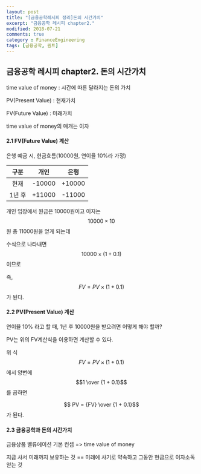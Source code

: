 ```yaml
---
layout: post
title: "[금융공학레시피 정리]돈의 시간가치"
excerpt: "금융공학 레시피 chapter2."
modified: 2018-07-21
comments: true
category : FinanceEngineering
tags: [금융공학, 퀀트]
---
```



금융공학 레시피 chapter2. 돈의 시간가치
--------------------------------------------------------------------------------------------
time value of money : 시간에 따른 달라지는 돈의 가치

PV(Present Value) : 현재가치

FV(Future Value)  : 미래가치

time value of money의 매개는 이자

#### 2.1 FV(Future Value) 계산

은행 예금 시, 현금흐름(10000원, 연이율 10%라 가정)

| 구분 | 개인 | 은행 |
| :---: | :---: | :---: |
| 현재 | -10000 | +10000 |
| 1년 후 | +11000 | -11000 |

개인 입장에서 원금은 10000원이고 이자는 $$10000 \times 10%$$원 총 11000원을 얻게 되는데

수식으로 나타내면 $$10000 \times (1 + 0.1)$$이므로 

즉, $$FV = PV \times (1 + 0.1)$$ 가 된다.

#### 2.2 PV(Present Value) 계산

연이율 10% 라고 할 때, 1년 후 10000원을 받으려면 어떻게 해야 할까?

PV는 위의 FV계산식을 이용하면 계산할 수 있다.

위 식 $$FV = PV \times (1 + 0.1)$$ 에서 양변에 $$1 \over {1 + 0.1}$$ 를 곱하면

$$ PV = {FV} \over {1 + 0.1}$$ 가 된다.

#### 2.3 금융공학과 돈의 시간가치

금융상품 벨류에이션 기본 컨셉 => time value of money

지금 사서 미래까지 보유하는 것 == 미래에 사기로 약속하고 그동안 현금으로 이자소독 얻는 것